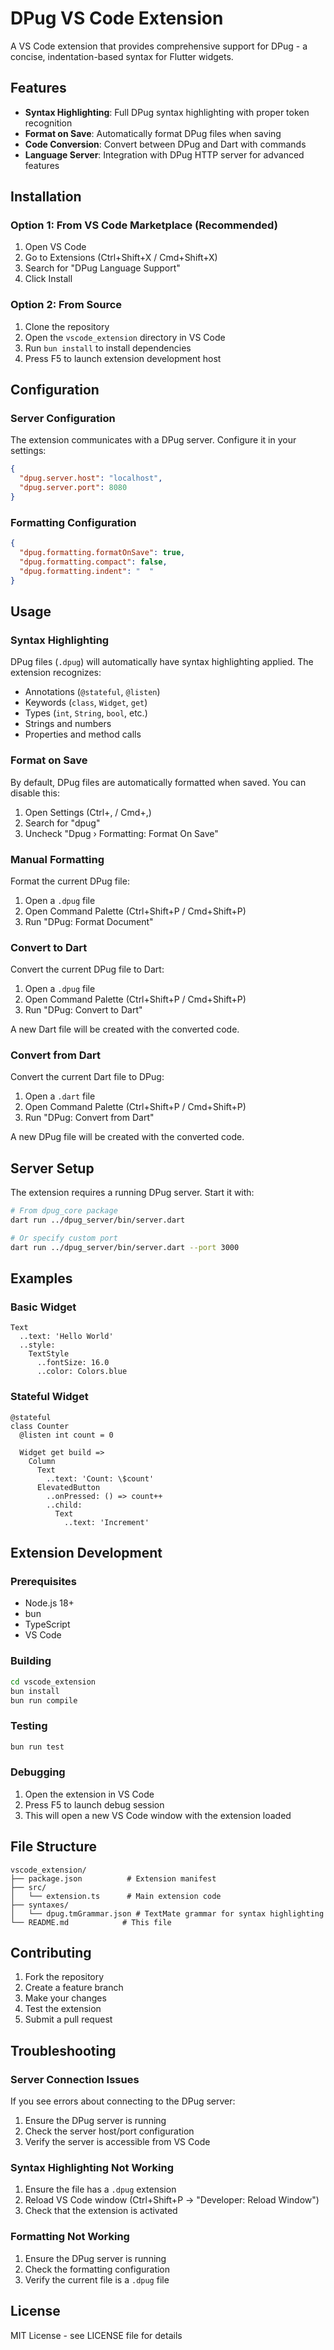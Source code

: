 # DPug VS Code Extension

A VS Code extension that provides comprehensive support for DPug - a concise, indentation-based syntax for Flutter widgets.

## Features

- **Syntax Highlighting**: Full DPug syntax highlighting with proper token recognition
- **Format on Save**: Automatically format DPug files when saving
- **Code Conversion**: Convert between DPug and Dart with commands
- **Language Server**: Integration with DPug HTTP server for advanced features

## Installation

### Option 1: From VS Code Marketplace (Recommended)

1. Open VS Code
2. Go to Extensions (Ctrl+Shift+X / Cmd+Shift+X)
3. Search for "DPug Language Support"
4. Click Install

### Option 2: From Source

1. Clone the repository
2. Open the `vscode_extension` directory in VS Code
3. Run `bun install` to install dependencies
4. Press F5 to launch extension development host

## Configuration

### Server Configuration

The extension communicates with a DPug server. Configure it in your settings:

```json
{
  "dpug.server.host": "localhost",
  "dpug.server.port": 8080
}
```

### Formatting Configuration

```json
{
  "dpug.formatting.formatOnSave": true,
  "dpug.formatting.compact": false,
  "dpug.formatting.indent": "  "
}
```

## Usage

### Syntax Highlighting

DPug files (`.dpug`) will automatically have syntax highlighting applied. The extension recognizes:

- Annotations (`@stateful`, `@listen`)
- Keywords (`class`, `Widget`, `get`)
- Types (`int`, `String`, `bool`, etc.)
- Strings and numbers
- Properties and method calls

### Format on Save

By default, DPug files are automatically formatted when saved. You can disable this:

1. Open Settings (Ctrl+, / Cmd+,)
2. Search for "dpug"
3. Uncheck "Dpug › Formatting: Format On Save"

### Manual Formatting

Format the current DPug file:

1. Open a `.dpug` file
2. Open Command Palette (Ctrl+Shift+P / Cmd+Shift+P)
3. Run "DPug: Format Document"

### Convert to Dart

Convert the current DPug file to Dart:

1. Open a `.dpug` file
2. Open Command Palette (Ctrl+Shift+P / Cmd+Shift+P)
3. Run "DPug: Convert to Dart"

A new Dart file will be created with the converted code.

### Convert from Dart

Convert the current Dart file to DPug:

1. Open a `.dart` file
2. Open Command Palette (Ctrl+Shift+P / Cmd+Shift+P)
3. Run "DPug: Convert from Dart"

A new DPug file will be created with the converted code.

## Server Setup

The extension requires a running DPug server. Start it with:

```bash
# From dpug_core package
dart run ../dpug_server/bin/server.dart

# Or specify custom port
dart run ../dpug_server/bin/server.dart --port 3000
```

## Examples

### Basic Widget

```dpug
Text
  ..text: 'Hello World'
  ..style:
    TextStyle
      ..fontSize: 16.0
      ..color: Colors.blue
```

### Stateful Widget

```dpug
@stateful
class Counter
  @listen int count = 0

  Widget get build =>
    Column
      Text
        ..text: 'Count: \$count'
      ElevatedButton
        ..onPressed: () => count++
        ..child:
          Text
            ..text: 'Increment'
```

## Extension Development

### Prerequisites

- Node.js 18+
- bun
- TypeScript
- VS Code

### Building

```bash
cd vscode_extension
bun install
bun run compile
```

### Testing

```bash
bun run test
```

### Debugging

1. Open the extension in VS Code
2. Press F5 to launch debug session
3. This will open a new VS Code window with the extension loaded

## File Structure

```
vscode_extension/
├── package.json          # Extension manifest
├── src/
│   └── extension.ts      # Main extension code
├── syntaxes/
│   └── dpug.tmGrammar.json # TextMate grammar for syntax highlighting
└── README.md            # This file
```

## Contributing

1. Fork the repository
2. Create a feature branch
3. Make your changes
4. Test the extension
5. Submit a pull request

## Troubleshooting

### Server Connection Issues

If you see errors about connecting to the DPug server:

1. Ensure the DPug server is running
2. Check the server host/port configuration
3. Verify the server is accessible from VS Code

### Syntax Highlighting Not Working

1. Ensure the file has a `.dpug` extension
2. Reload VS Code window (Ctrl+Shift+P → "Developer: Reload Window")
3. Check that the extension is activated

### Formatting Not Working

1. Ensure the DPug server is running
2. Check the formatting configuration
3. Verify the current file is a `.dpug` file

## License

MIT License - see LICENSE file for details

